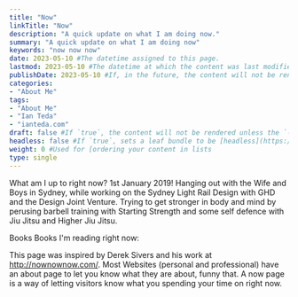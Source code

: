 ```yaml
---
title: "Now"
linkTitle: "Now"
description: "A quick update on what I am doing now."
summary: "A quick update on what I am doing now"
keywords: "now now now"
date: 2023-05-10 #The datetime assigned to this page.
lastmod: 2023-05-10 #The datetime at which the content was last modified.
publishDate: 2023-05-10 #If, in the future, the content will not be rendered unless the --buildFuture flag is passed to Hugo.
categories:
- "About Me"
tags:
- "About Me"
- "Ian Teda"
- "ianteda.com"
draft: false #If `true`, the content will not be rendered unless the `--buildDrafts` flag is passed to the `hugo` command.
headless: false #If `true`, sets a leaf bundle to be [headless](https://gohugo.io/content-management/page-bundles/#headless-bundle).
weight: 0 #Used for [ordering your content in lists
type: single
---
```


What am I up to right now? 1st January 2019!
Hanging out with the Wife and Boys in Sydney, while working on the Sydney Light Rail Design with GHD and the Design Joint Venture.
Trying to get stronger in body and mind by perusing barbell training with Starting Strength and some self defence with Jiu Jitsu and Higher Jiu Jitsu.

Books
Books I'm reading right now:

This page was inspired by Derek Sivers and his work at http://nownownow.com/. Most Websites (personal and professional) have an about page to let you know what they are about, funny that. A now page is a way of letting visitors know what you spending your time on right now.
